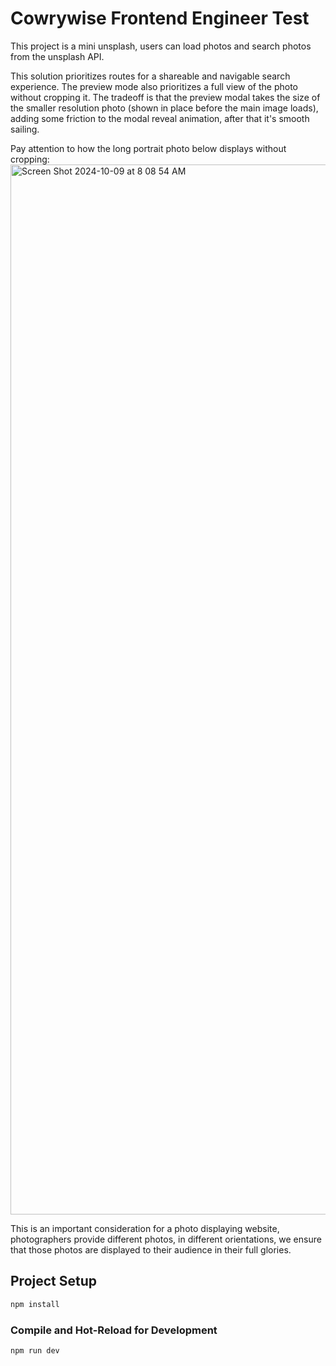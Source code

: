 # Cowrywise Frontend Engineer Test

This project is a mini unsplash, users can load photos and search photos from the unsplash API.

This solution prioritizes routes for a shareable and navigable search experience. The preview mode also prioritizes a full view of the photo without cropping it. The tradeoff is that the preview modal takes the size of the smaller resolution photo (shown in place before the main image loads), adding some friction to the modal reveal animation, after that it's smooth sailing.

Pay attention to how the long portrait photo below displays without cropping:
<img width="1680" alt="Screen Shot 2024-10-09 at 8 08 54 AM" src="https://github.com/user-attachments/assets/fab7cd93-caee-4929-af86-45089a6de330">

This is an important consideration for a photo displaying website, photographers provide different photos, in different orientations, we ensure that those photos are displayed to their audience in their full glories.

## Project Setup

```sh
npm install
```

### Compile and Hot-Reload for Development

```sh
npm run dev
```
